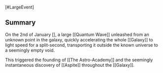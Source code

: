 [#LargeEvent]

## Summary

On the 2nd of January [], a large [[Quantum Wave]] unleashed from an unknown point in the galaxy, quickly accelerating the whole [[Galaxy]] to light speed for a split-second, transporting it outside the known universe to a seemingly empty void.

This triggered the founding of [[The Astro-Academy]] and the seemingly instantaneous discovery of [[Aspite]] throughout the [[Galaxy]].